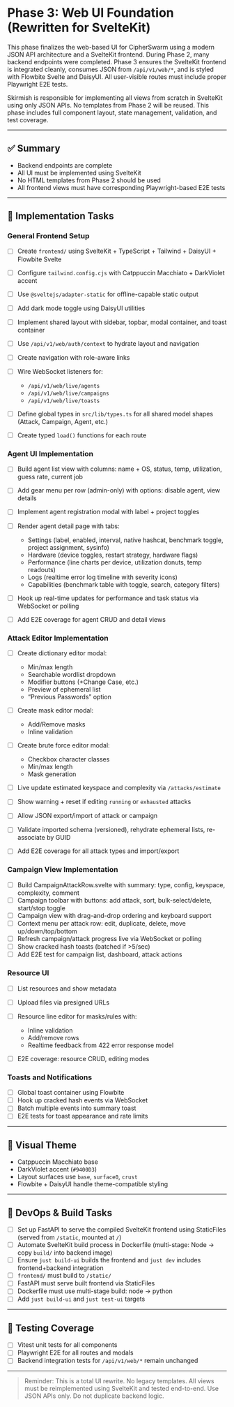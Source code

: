 # Phase 3: Web UI Foundation (Rewritten for SvelteKit)

This phase finalizes the web-based UI for CipherSwarm using a modern JSON API architecture and a SvelteKit frontend. During Phase 2, many backend endpoints were completed. Phase 3 ensures the SvelteKit frontend is integrated cleanly, consumes JSON from `/api/v1/web/*`, and is styled with Flowbite Svelte and DaisyUI. All user-visible routes must include proper Playwright E2E tests.

Skirmish is responsible for implementing all views from scratch in SvelteKit using only JSON APIs. No templates from Phase 2 will be reused. This phase includes full component layout, state management, validation, and test coverage.

---

## ✅ Summary

-   Backend endpoints are complete
-   All UI must be implemented using SvelteKit
-   No HTML templates from Phase 2 should be used
-   All frontend views must have corresponding Playwright-based E2E tests

---

## 🧱 Implementation Tasks

### General Frontend Setup

-   [ ] Create `frontend/` using SvelteKit + TypeScript + Tailwind + DaisyUI + Flowbite Svelte
-   [ ] Configure `tailwind.config.cjs` with Catppuccin Macchiato + DarkViolet accent
-   [ ] Use `@sveltejs/adapter-static` for offline-capable static output
-   [ ] Add dark mode toggle using DaisyUI utilities
-   [ ] Implement shared layout with sidebar, topbar, modal container, and toast container
-   [ ] Use `/api/v1/web/auth/context` to hydrate layout and navigation
-   [ ] Create navigation with role-aware links
-   [ ] Wire WebSocket listeners for:

    -   `/api/v1/web/live/agents`
    -   `/api/v1/web/live/campaigns`
    -   `/api/v1/web/live/toasts`

-   [ ] Define global types in `src/lib/types.ts` for all shared model shapes (Attack, Campaign, Agent, etc.)
-   [ ] Create typed `load()` functions for each route

### Agent UI Implementation

-   [ ] Build agent list view with columns: name + OS, status, temp, utilization, guess rate, current job
-   [ ] Add gear menu per row (admin-only) with options: disable agent, view details
-   [ ] Implement agent registration modal with label + project toggles
-   [ ] Render agent detail page with tabs:

    -   Settings (label, enabled, interval, native hashcat, benchmark toggle, project assignment, sysinfo)
    -   Hardware (device toggles, restart strategy, hardware flags)
    -   Performance (line charts per device, utilization donuts, temp readouts)
    -   Logs (realtime error log timeline with severity icons)
    -   Capabilities (benchmark table with toggle, search, category filters)

-   [ ] Hook up real-time updates for performance and task status via WebSocket or polling
-   [ ] Add E2E coverage for agent CRUD and detail views

### Attack Editor Implementation

-   [ ] Create dictionary editor modal:

    -   Min/max length
    -   Searchable wordlist dropdown
    -   Modifier buttons (+Change Case, etc.)
    -   Preview of ephemeral list
    -   “Previous Passwords” option

-   [ ] Create mask editor modal:

    -   Add/Remove masks
    -   Inline validation

-   [ ] Create brute force editor modal:

    -   Checkbox character classes
    -   Min/max length
    -   Mask generation

-   [ ] Live update estimated keyspace and complexity via `/attacks/estimate`
-   [ ] Show warning + reset if editing `running` or `exhausted` attacks
-   [ ] Allow JSON export/import of attack or campaign
-   [ ] Validate imported schema (versioned), rehydrate ephemeral lists, re-associate by GUID
-   [ ] Add E2E coverage for all attack types and import/export

### Campaign View Implementation

-   [ ] Build CampaignAttackRow\.svelte with summary: type, config, keyspace, complexity, comment
-   [ ] Campaign toolbar with buttons: add attack, sort, bulk-select/delete, start/stop toggle
-   [ ] Campaign view with drag-and-drop ordering and keyboard support
-   [ ] Context menu per attack row: edit, duplicate, delete, move up/down/top/bottom
-   [ ] Refresh campaign/attack progress live via WebSocket or polling
-   [ ] Show cracked hash toasts (batched if >5/sec)
-   [ ] Add E2E test for campaign list, dashboard, attack actions

### Resource UI

-   [ ] List resources and show metadata
-   [ ] Upload files via presigned URLs
-   [ ] Resource line editor for masks/rules with:

    -   Inline validation
    -   Add/remove rows
    -   Realtime feedback from 422 error response model

-   [ ] E2E coverage: resource CRUD, editing modes

### Toasts and Notifications

-   [ ] Global toast container using Flowbite
-   [ ] Hook up cracked hash events via WebSocket
-   [ ] Batch multiple events into summary toast
-   [ ] E2E tests for toast appearance and rate limits

---

## 🎨 Visual Theme

-   Catppuccin Macchiato base
-   DarkViolet accent (`#9400D3`)
-   Layout surfaces use `base`, `surface0`, `crust`
-   Flowbite + DaisyUI handle theme-compatible styling

---

## 🔧 DevOps & Build Tasks

-   [ ] Set up FastAPI to serve the compiled SvelteKit frontend using StaticFiles (served from `/static`, mounted at `/`)
-   [ ] Automate SvelteKit build process in Dockerfile (multi-stage: Node -> copy `build/` into backend image)
-   [ ] Ensure `just build-ui` builds the frontend and `just dev` includes frontend+backend integration
-   [ ] `frontend/` must build to `/static/`
-   [ ] FastAPI must serve built frontend via StaticFiles
-   [ ] Dockerfile must use multi-stage build: node → python
-   [ ] Add `just build-ui` and `just test-ui` targets

---

## 🔬 Testing Coverage

-   [ ] Vitest unit tests for all components
-   [ ] Playwright E2E for all routes and modals
-   [ ] Backend integration tests for `/api/v1/web/*` remain unchanged

---

> Reminder: This is a total UI rewrite. No legacy templates. All views must be reimplemented using SvelteKit and tested end-to-end. Use JSON APIs only. Do not duplicate backend logic.
